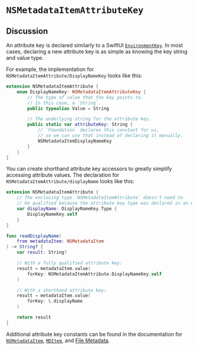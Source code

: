 # ``NSMetadataItemAttributeKey``

## Discussion

An attribute key is declared similarly to a SwiftUI
[`EnvironmentKey`](https://developer.apple.com/documentation/swiftui/environmentkey)\.
In most cases, declaring a new attribute key is as simple as knowing the key string and value type.


For example, the implementation for ``NSMetadataItemAttribute/DisplayNameKey`` looks like this:
```swift
extension NSMetadataItemAttribute {
	enum DisplayNameKey: NSMetadataItemAttributeKey {
		// The type of value that the key points to.
		// In this case, a `String`.
		public typealias Value = String

		// The underlying string for the attribute key.
		public static var attributeKey: String {
			// `Foundation` declares this constant for us,
			// so we can use that instead of declaring it manually.
			NSMetadataItemDisplayNameKey
		}
	}
}
```


You can create shorthand attribute key accessors to greatly simplify accessing attribute values.
The declaration for ``NSMetadataItemAttribute/displayName`` looks like this:
```swift
extension NSMetadataItemAttribute {
	// The enclosing type `NSMetadataItemAttribute` doesn't need to
	// be qualified because the attribute key type was declared in an extension. 
	var displayName: DisplayNameKey.Type {
		DisplayNameKey.self
	}
}
```
```swift
func readDisplayName(
	from metadataItem: NSMetadataItem
) -> String? {
	var result: String?

	// With a fully qualified attribute key:
	result = metadataItem.value(
		forKey: NSMetadataItemAttribute.DisplayNameKey.self
	)

	// With a shorthand attribute key:
	result = metadataItem.value(
		forKey: \.displayName
	)

	return result
}
```


Additional attribute key constants can be found in the documentation for 
[`NSMetadataItem`](https://developer.apple.com/documentation/foundation/nsmetadataitem#1681152),
[`MDItem`](https://developer.apple.com/documentation/coreservices/file_metadata/mditem#1658393), and
[File Metadata](https://developer.apple.com/documentation/coreservices/file_metadata#2934150)\.